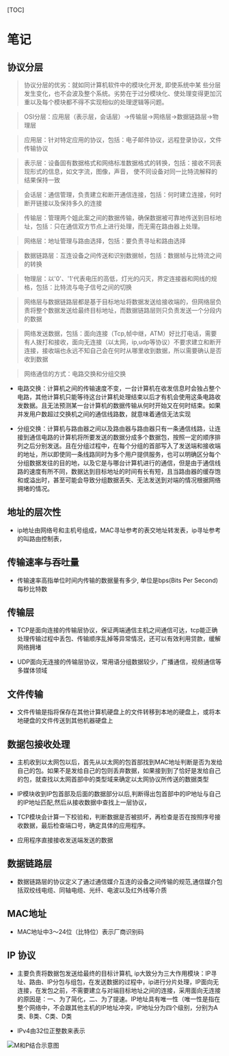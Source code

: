 [TOC]

# 笔记

## 协议分层

> 协议分层的优劣：就如同计算机软件中的模块化开发, 即使系统中某 些分层发生变化，也不会波及整个系统。劣势在于过分模块化、使处理变得更加沉重以及每个模块都不得不实现相似的处理逻辑等问题。

> OSI分层：应用层（表示层，会话层）->传输层->网络层->数据链路层->物理层

> 应用层：针对特定应用的协议，包括：电子邮件协议，远程登录协议，文件传输协议

> 表示层：设备固有数据格式和网络标准数据格式的转换，包括：接收不同表现形式的信息，如文字流，图像，声音， 使不同设备对同一比特流解释的结果保持一致

> 会话层：通信管理，负责建立和断开通信连接，包括：何时建立连接，何时断开链接以及保持多久的连接

> 传输层：管理两个姐此案之间的数据传输，确保数据被可靠地传送到目标地址，包括：只在通信双方节点上进行处理，而无需在路由器上处理。

> 网络层：地址管理与路由选择，包括：要负责寻址和路由选择

> 数据链路层：互连设备之间传送和识别数据帧，包括：数据帧与比特流之间的转换

> 物理层：以'0'、'1'代表电压的高低，灯光的闪灭，界定连接器和网线的规格，包括：比特流与电子信号之间的切换

> 网络层与数据链路层都是基于目标地址将数据发送给接收端的，但网络层负责将整个数据发送给最终目标地址，而数据链路层则只负责发送一个分段内的数据

> 网络发送数据，包括：面向连接（Tcp,帧中继，ATM）好比打电话，需要有人拨打和接收，面向无连接（以太网，ip,udp等协议）不要求建立和断开连接，接收端也永远不知自己会在何时从哪里收到数据，所以需要确认是否收到数据

> 网络通信的方式：电路交换和分组交换

- 电路交换：计算机之间的传输速度不变，一台计算机在收发信息时会独占整个电路，其他计算机只能等待这台计算机处理结束以后才有机会使用这条电路收发数据。且无法预测某一台计算机的数据传输从何时开始又在何时结束。如果并发用户数超过交换机之间的通信线路数，就意味着通信无法实现

- 分组交换：计算机与路由器之间以及路由器与路由器只有一条通信线路，让连接到通信电路的计算机将所要发送的数据分成多个数据包，按照一定的顺序排列之后分别发送。且在分组过程中，在每个分组的首部写入了发送端和接收端的地址，所以即使同一条线路同时为多个用户提供服务，也可以明确区分每个分组数据发往的目的地，以及它是与哪台计算机进行的通信，但是由于通信线路的速度有所不同，数据达到目标地址的时间有长有短，且当路由器的缓存饱和或溢出时，甚至可能会导致分组数据丢失、无法发送到对端的情况根据网络拥堵的情况。

## 地址的层次性

- ip地址由网络号和主机号组成，MAC寻址参考的表交地址转发表，ip寻址参考的叫路由控制表，

## 传输速率与吞吐量

- 传输速率高指单位时间内传输的数据量有多少, 单位是bps(Bits Per Second)每秒比特数

## 传输层

- TCP是面向连接的传输层协议，保证两端通信主机之间通信可达，tcp能正确处理传输过程中丢包、传输顺序乱掉等异常情况，还可以有效利用贷款，缓解网络拥堵

- UDP面向无连接的传输层协议，常用语分组数据较少，广播通信，视频通信等多媒体领域

## 文件传输

- 文件传输是指将保存在其他计算机硬盘上的文件转移到本地的硬盘上，或将本地硬盘的文件传送到其他机器硬盘上

## 数据包接收处理

- 主机收到以太网包以后，首先从以太网的包首部找到MAC地址判断是否为发给自己的包。如果不是发给自己的包则丢弃数据，如果接到到了恰好是发给自己的包，就查找以太网首部中的类型域来确定以太网协议所传送的数据类型

- IP模块收到IP包首部及后面的数据部分以后,判断得出包首部中的IP地址与自己的IP地址匹配,然后从接收数据中查找上一层协议，

- TCP模块会计算一下校验和，判断数据是否被损坏，再检查是否在按照序号接收数据，最后检查端口号，确定具体的应用程序。

- 应用程序直接接收发送端发送的数据

## 数据链路层
- 数据链路层的协议定义了通过通信媒介互连的设备之间传输的规范,通信媒介包括双绞线电缆、同轴电缆、光纤、电波以及红外线等介质

## MAC地址

- MAC地址中3～24位（比特位）表示厂商识别码

## IP 协议 

- 主要负责将数据包发送给最终的目标计算机, ip大致分为三大作用模块：IP寻址、路由、IP分包与组包，在发送数据的过程中，ip进行分片处理，IP面向无连接，在发包之前，不需要建立与对端目标地址之间的连接，采用面向无连接的原因是：一、为了简化，二、为了提速。IP地址具有唯一性（唯一性是指在整个网络中，不会跟其他主机的IP地址冲突，IP地址分为四个级别，分别为A类、B类、C类、D类

- IPv4由32位正整数来表示

![M和P结合示意图](../../Public/images/Ciqc1F8X5zuAQrDLAAEpRhFm8n4546.png)
